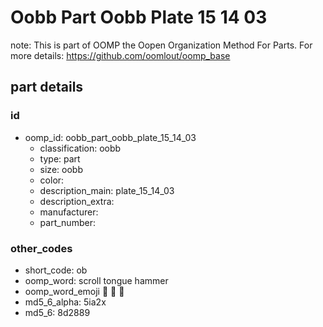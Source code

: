 # Oobb Part Oobb Plate 15 14 03  

note: This is part of OOMP the Oopen Organization Method For Parts. For more details: https://github.com/oomlout/oomp_base

##  part details





### id
* oomp_id: oobb_part_oobb_plate_15_14_03
  * classification: oobb
  * type: part
  * size: oobb
  * color: 
  * description_main: plate_15_14_03
  * description_extra: 
  * manufacturer: 
  * part_number: 

### other_codes
* short_code: ob
* oomp_word: scroll tongue hammer
* oomp_word_emoji :scroll: :tongue: :hammer:
* md5_6_alpha: 5ia2x
* md5_6: 8d2889